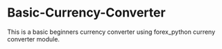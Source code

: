 # Basic-Currency-Converter
This is a basic beginners currency converter using forex_python curreny converter module. 
